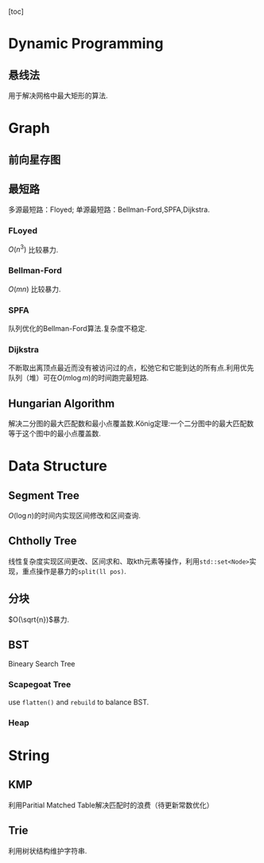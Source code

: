 <script type="text/javascript" src="http://cdn.mathjax.org/mathjax/latest/MathJax.js?config=TeX-AMS-MML_HTMLorMML"></script>
<script type="text/x-mathjax-config">
    MathJax.Hub.Config({ tex2jax: {inlineMath: [['$', '$']]}, messageStyle: "none" });
</script>

[toc]
# Dynamic Programming
## 悬线法
用于解决网格中最大矩形的算法.
# Graph
## 前向星存图
## 最短路
多源最短路：Floyed;
单源最短路：Bellman-Ford,SPFA,Dijkstra.
### FLoyed
$O(n^3)$ 比较暴力.
### Bellman-Ford
$O(mn)$ 比较暴力.
### SPFA
队列优化的Bellman-Ford算法.复杂度不稳定.
### Dijkstra
不断取出离顶点最近而没有被访问过的点，松弛它和它能到达的所有点.利用优先队列（堆）可在$O(m\log m)$的时间跑完最短路.
## Hungarian Algorithm
解决二分图的最大匹配数和最小点覆盖数.König定理:一个二分图中的最大匹配数等于这个图中的最小点覆盖数.

# Data Structure
## Segment Tree
$O(\log n)$的时间内实现区间修改和区间查询.
## Chtholly Tree
线性复杂度实现区间更改、区间求和、取kth元素等操作，利用`std::set<Node>`实现，重点操作是暴力的`split(ll pos)`.
## 分块
$O(\sqrt{n})$暴力.
## BST
Bineary Search Tree
### Scapegoat Tree
use `flatten()` and `rebuild` to balance BST.
### Heap
# String
## KMP
利用Paritial Matched Table解决匹配时的浪费（待更新常数优化）
## Trie
利用树状结构维护字符串.
